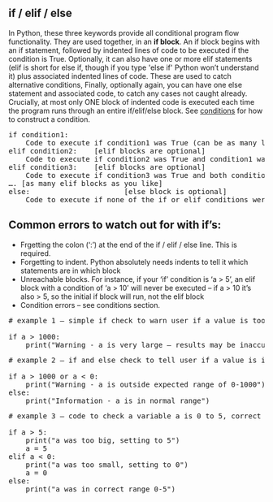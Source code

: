 if / elif / else
----------------

In Python, these three keywords provide all conditional program flow functionality. 
They are used together, in an **if block**. An if block begins with an if statement, 
followed by indented lines of code to be executed if the condition is True. 
Optionally, it can also have one or more elif statements (elif is short for else if, though if you type 'else if' Python won’t understand it) 
plus associated indented lines of code. These are used to catch alternative conditions, 
Finally, optionally again, you can have one else statement and associated code, to catch any cases not caught already. 
Crucially, at most only ONE block of indented code is executed each time the program runs through an entire if/elif/else block. See [conditions](conditions.md) for how to construct a condition.
<pre>
if condition1:
    Code to execute if condition1 was True (can be as many lines as needed)
elif condition2:    [elif blocks are optional]		
    Code to execute if condition2 was True and condition1 was false (can be as many lines as needed)
elif condition3:    [elif blocks are optional]		
    Code to execute if condition3 was True and both condition1 and condition 2 were false
…. [as many elif blocks as you like]
else:                      [else block is optional]
    Code to execute if none of the if or elif conditions were True
</pre>

Common errors to watch out for with if’s:
---------------------
* Frgetting the colon (‘:’) at the end of the if / elif / else line. This is required.
* Forgetting to indent. Python absolutely needs indents to tell it which statements are in which block
* Unreachable blocks. For instance, if your ‘if’ condition is ‘a > 5’, an elif block with a condition of ‘a > 10’ will never be executed – if a > 10 it’s also > 5, so the initial if block will run, not the elif block
* Condition errors – see conditions section.

<pre>
# example 1 – simple if check to warn user if a value is too big for a calculation to be reliable

if a > 1000:
    print("Warning - a is very large – results may be inaccurate")
</pre>
<pre>
# example 2 – if and else check to tell user if a value is in an expected range

if a > 1000 or a < 0:
    print("Warning - a is outside expected range of 0-1000")
else:
    print("Information - a is in normal range")
</pre>
<pre>
# example 3 – code to check a variable a is 0 to 5, correct it to this range if not, and report on what it is doing 

if a > 5:
    print("a was too big, setting to 5")
    a = 5
elif a < 0:
    print("a was too small, setting to 0")
    a = 0
else:
    print("a was in correct range 0-5")
</pre>
